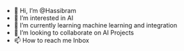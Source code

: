 - 👋 Hi, I’m @Hassibram
- 👀 I’m interested in AI
- 🌱 I’m currently learning machine learning and integration
- 💞️ I’m looking to collaborate on AI Projects
- 📫 How to reach me Inbox

<!---
Hassibram/Hassibram is a ✨ special ✨ repository because its `README.md` (this file) appears on your GitHub profile.
You can click the Preview link to take a look at your changes.
--->
